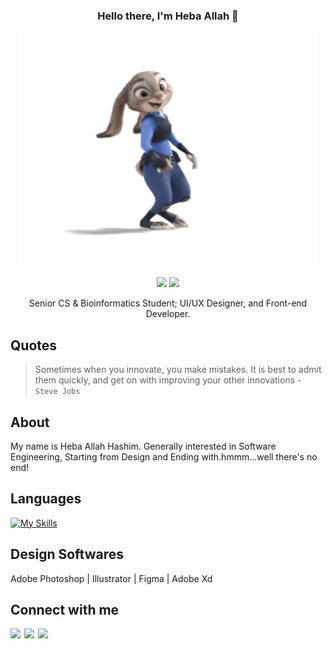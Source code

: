 <div align="center">
  
  ### Hello there, I'm Heba Allah :rabbit:	
  ![Hello](https://github.com/hebamuh68/hebamuh68/blob/main/9r74.gif)

  [![](https://komarev.com/ghpvc/?username=hebamuh68&color=blue&label=Profile%20Views)](https://github.com/hebamuh68/hebamuh68)
  [![](https://img.shields.io/github/followers/hebamuh68?label=GitHub%20Followers)](https://github.com/hebamuh68/hebamuh68)
  
  Senior CS & Bioinformatics Student; UI/UX Designer, and Front-end Developer.
</div>

Quotes
-----
> Sometimes when you innovate, you make mistakes. It is best to admit them quickly, and get on with improving your other innovations - `Steve Jobs`

About
-----
My name is Heba Allah Hashim. Generally interested in Software Engineering, Starting from Design and Ending with.hmmm...well there's no end!

Languages
-----
[![My Skills](https://skills.thijs.gg/icons?i=js,html,css,py,cpp,r)](https://skills.thijs.gg)

Design Softwares
-----
Adobe Photoshop | Illustrator | Figma |  Adobe Xd 

Connect with me 
-----------------------------------------------------
[<img align="left" width="22px" src="https://cdn.jsdelivr.net/npm/simple-icons@v3/icons/linkedin.svg" />][linkedin]
[<img align="left" width="22px" src="https://cdn.jsdelivr.net/npm/simple-icons@v3/icons/whatsapp.svg" />][whatsapp]
[<img align="left" width="22px" src="https://cdn.jsdelivr.net/npm/simple-icons@v3/icons/facebook.svg" />][facebook]

</br>

[facebook]: https://www.facebook.com/hebamuh2
[linkedin]: https://www.linkedin.com/in/heba-allah-hashim-5a9105216/
[whatsapp]: https://wa.me/201062706792
